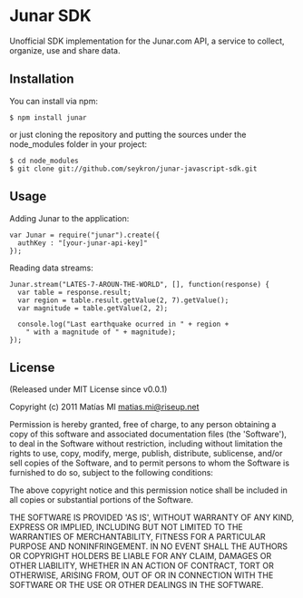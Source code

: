 # Junar SDK #
Unofficial SDK implementation for the Junar.com API, a service to collect,
organize, use and share data.

## Installation ##
You can install via npm:

    $ npm install junar

or just cloning the repository and putting the sources under the node_modules
folder in your project:

    $ cd node_modules
    $ git clone git://github.com/seykron/junar-javascript-sdk.git

## Usage ##

Adding Junar to the application:

    var Junar = require("junar").create({
      authKey : "[your-junar-api-key]"
    });

Reading data streams:

    Junar.stream("LATES-7-AROUN-THE-WORLD", [], function(response) {
      var table = response.result;
      var region = table.result.getValue(2, 7).getValue();
      var magnitude = table.getValue(2, 2);

      console.log("Last earthquake ocurred in " + region +
        " with a magnitude of " + magnitude);
    });

## License ##
(Released under MIT License since v0.0.1)

Copyright (c) 2011 Matías MI  <matias.mi@riseup.net>

Permission is hereby granted, free of charge, to any person obtaining a copy of this software and associated documentation files (the 'Software'), to deal in the Software without restriction, including without limitation the rights to use, copy, modify, merge, publish, distribute, sublicense, and/or sell copies of the Software, and to permit persons to whom the Software is furnished to do so, subject to the following conditions:

The above copyright notice and this permission notice shall be included in all copies or substantial portions of the Software.

THE SOFTWARE IS PROVIDED 'AS IS', WITHOUT WARRANTY OF ANY KIND, EXPRESS OR IMPLIED, INCLUDING BUT NOT LIMITED TO THE WARRANTIES OF MERCHANTABILITY, FITNESS FOR A PARTICULAR PURPOSE AND NONINFRINGEMENT. IN NO EVENT SHALL THE AUTHORS OR COPYRIGHT HOLDERS BE LIABLE FOR ANY CLAIM, DAMAGES OR OTHER LIABILITY, WHETHER IN AN ACTION OF CONTRACT, TORT OR OTHERWISE, ARISING FROM, OUT OF OR IN CONNECTION WITH THE SOFTWARE OR THE USE OR OTHER DEALINGS IN THE SOFTWARE.
